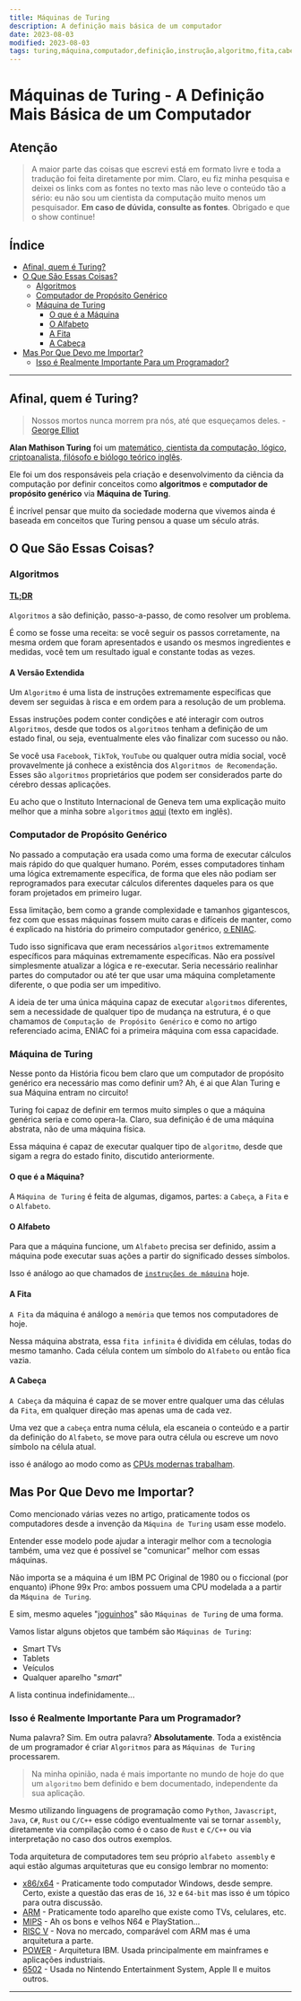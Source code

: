 ```yaml
---
title: Máquinas de Turing
description: A definição mais básica de um computador
date: 2023-08-03
modified: 2023-08-03
tags: turing,máquina,computador,definição,instrução,algoritmo,fita,cabeça,alfabeto,genérico,propósito
---
```

# <i class="fa-solid fa-computador"></i> Máquinas de Turing - A Definição Mais Básica de um Computador

## <i class="fa-solid fa-triangle-exclamation"></i> Atenção

> A maior parte das coisas que escrevi está em formato livre e toda a tradução foi feita diretamente por mim. Claro, eu fiz minha pesquisa e deixei os links com as fontes no texto mas não leve o conteúdo tão a sério: eu não sou um cientista da computação muito menos um pesquisador.
**Em caso de dúvida, consulte as fontes**. Obrigado e que o show continue!

## <i class="fa-solid fa-list-ul"></i> Índice
- [Afinal, quem é Turing?](#afinal-quem-é-turing)
- [O Que São Essas Coisas?](#o-que-são-essas-coisas)
    - [Algoritmos](#algoritmos)
    - [Computador de Propósito Genérico](#computador-de-propósito-genérico)
    - [Máquina de Turing](#máquina-de-turing)
        - [O que é a Máquina](#o-que-é-a-máquina)
        - [O Alfabeto](#o-alfabeto)
        - [A Fita](#a-fita)
        - [A Cabeça](#a-cabeça)
- [Mas Por Que Devo me Importar?](#mas-por-que-devo-me-importar)
    - [Isso é Realmente Importante Para um Programador?](#isso-é-realmente-importante-para-um-programador)

___
## <i class="fa-solid fa-person-circle-question"></i> Afinal, quem é Turing?
> Nossos mortos nunca morrem pra nós, até que esqueçamos deles. - [George Elliot](https://www.brainyquote.com/quotes/george_eliot_148896)

**Alan Mathison Turing** foi um [matemático, cientista da computação, lógico, criptoanalista, filósofo e biólogo teórico inglês](https://en.wikipedia.org/wiki/Alan_Turing).

Ele foi um dos responsáveis pela criação e desenvolvimento da ciência da computação por definir conceitos como **algoritmos** e **computador de propósito genérico** via **Máquina de Turing**.

É incrível pensar que muito da sociedade moderna que vivemos ainda é baseada em conceitos que Turing pensou a quase um século atrás.

## <i class="fa-regular fa-circle-question"></i> O Que São Essas Coisas?

### <i class="fa-solid fa-code-branch"></i> Algoritmos

#### <i class="fa-solid fa-shuffle"></i> **[TL;DR](https://www.urbandictionary.com/define.php?term=tl%3Bdr)**

`Algoritmos` a são definição, passo-a-passo, de como resolver um problema.

É como se fosse uma receita: se você seguir os passos corretamente, na mesma ordem que foram apresentados e usando os mesmos ingredientes e medidas, você tem um resultado igual e constante todas as vezes.

#### <i class="fa-solid fa-scroll"></i> A Versão Extendida

Um `Algoritmo` é uma lista de instruções extremamente específicas que devem ser seguidas à risca e em ordem para a resolução de um problema.

Essas instruções podem conter condições e até interagir com outros `Algoritmos`, desde que todos os `algoritmos` tenham a definição de um estado final, ou seja, eventualmente eles vão finalizar com sucesso ou não.

Se você usa `Facebook`, `TikTok`, `YouTube` ou qualquer outra mídia social, você provavelmente já conhece a existência dos `Algoritmos de Recomendação`. Esses são `algoritmos` proprietários que podem ser considerados parte do cérebro dessas aplicações.

Eu acho que o Instituto Internacional de Geneva tem uma explicação muito melhor que a minha sobre `algoritmos` [aqui](https://www.iig.ch/en-en/blog/computer-science/algorithm-computer-science-definition-and-understanding) (texto em inglês).

### <i class="fa-solid fa-server"></i> Computador de Propósito Genérico

No passado a computação era usada como uma forma de executar cálculos mais rápido do que qualquer humano. Porém, esses computadores tinham uma lógica extremamente específica, de forma que eles não podiam ser reprogramados para executar cálculos diferentes daqueles para os que foram projetados em primeiro lugar.

Essa limitação, bem como a grande complexidade e tamanhos gigantescos, fez com que essas máquinas fossem muito caras e difíceis de manter, como é explicado na história do primeiro computador genérico, [o ENIAC](https://penntoday.upenn.edu/news/worlds-first-general-purpose-computer-turns-75).

Tudo isso significava que eram necessários `algoritmos` extremamente específicos para máquinas extremamente específicas. Não era possível simplesmente atualizar a lógica e re-executar. Seria necessário realinhar partes do computador ou até ter que usar uma máquina completamente diferente, o que podia ser um impeditivo.

A ideia de ter uma única máquina capaz de executar `algoritmos` diferentes, sem a necessidade de qualquer tipo de mudança na estrutura, é o que chamamos de `Computação de Propósito Genérico` e como no artigo referenciado acima, ENIAC foi a primeira máquina com essa capacidade.

### <i class="fa-solid fa-cash-register"></i> Máquina de Turing

Nesse ponto da História ficou bem claro que um computador de propósito genérico era necessário mas como definir um? Ah, é ai que Alan Turing e sua Máquina entram no circuito!

Turing foi capaz de definir em termos muito simples o que a máquina genérica seria e como opera-la. Claro, sua definição é de uma máquina abstrata, não de uma máquina física.

Essa máquina é capaz de executar qualquer tipo de `algoritmo`, desde que sigam a regra do estado finito, discutido anteriormente.

#### <i class="fa-solid fa-satellite"></i> O que é a Máquina?

A `Máquina de Turing` é feita de algumas, digamos, partes: a `Cabeça`, a `Fita` e o `Alfabeto`.

#### <i class="fa-solid fa-braille"></i> O Alfabeto

Para que a máquina funcione, um `Alfabeto` precisa ser definido, assim a máquina pode executar suas ações a partir do significado desses símbolos.

Isso é análogo ao que chamados de [`instruções de máquina`](https://pclt.sites.yale.edu/cpu-instructions) hoje.

#### <i class="fa-solid fa-tape"></i> A Fita

`A Fita` da máquina é análogo a `memória` que temos nos computadores de hoje.

Nessa máquina abstrata, essa `fita infinita` é dividida em células, todas do mesmo tamanho. Cada célula contem um símbolo do  `Alfabeto` ou então fica vazia.

#### <i class="fa-solid fa-thumbtack"></i> A Cabeça

`A Cabeça` da máquina é capaz de se mover entre qualquer uma das células da `Fita`, em qualquer direção mas apenas uma de cada vez.

Uma vez que a `cabeça` entra numa célula, ela escaneia o conteúdo e a partir da definição do `Alfabeto`, se move para outra célula ou escreve um novo símbolo na célula atual.

isso é análogo ao modo como as [CPUs modernas trabalham](https://en.wikipedia.org/wiki/Instruction_cycle).

## <i class="fa-regular fa-star"></i> Mas Por Que Devo me Importar?

Como mencionado várias vezes no artigo, praticamente todos os computadores desde a invenção da `Máquina de Turing` usam esse modelo.

Entender esse modelo pode ajudar a interagir melhor com a tecnologia também, uma vez que é possível se "comunicar" melhor com essas máquinas.

Não importa se a máquina é um IBM PC Original de 1980 ou o ficcional (por enquanto) iPhone 99x Pro: ambos possuem uma CPU modelada a a partir da `Máquina de Turing`.

E sim, mesmo aqueles "[joguinhos](https://www.pinterest.com/pin/102105116538007472/)" são `Máquinas de Turing` de uma forma.

Vamos listar alguns objetos que também são `Máquinas de Turing`:

- Smart TVs
- Tablets
- Veículos
- Qualquer aparelho "_smart_"

A lista continua indefinidamente...

### <i class="fa-solid fa-terminal"></i> Isso é Realmente Importante Para um Programador?

Numa palavra? Sim. Em outra palavra? **Absolutamente**. Toda a existência de um programador é criar `Algoritmos` para as `Máquinas de Turing` processarem.

> Na minha opinião, nada é mais importante no mundo de hoje do que um `algoritmo` bem definido e bem documentado, independente da sua aplicação.

Mesmo utilizando linguagens de programação como `Python`, `Javascript`, `Java`, `C#`, `Rust` ou `C/C++` esse código eventualmente vai se tornar `assembly`, diretamente via compilação como é o caso de `Rust` e `C/C++` ou via interpretação no caso dos outros exemplos.

Toda arquitetura de computadores tem seu próprio `alfabeto assembly` e aqui estão algumas arquiteturas que eu consigo lembrar no momento:

- [x86/x64](https://en.wikipedia.org/wiki/X86-64) - Praticamente todo computador Windows, desde sempre. Certo, existe a questão das eras de  `16`, `32` e `64-bit` mas isso é um tópico para outra discussão.
- [ARM](https://en.wikipedia.org/wiki/ARM_architecture_family) - Praticamente todo aparelho que existe como TVs, celulares, etc.
- [MIPS](https://en.wikipedia.org/wiki/MIPS_architecture) - Ah os bons e velhos N64 e PlayStation...
- [RISC V](https://en.wikipedia.org/wiki/RISC-V) - Nova no mercado, comparável com ARM mas é uma arquitetura a parte.
- [POWER](https://en.wikipedia.org/wiki/IBM_POWER_architecture) - Arquitetura IBM. Usada principalmente em mainframes e aplicações industriais.
- [6502](https://en.wikipedia.org/wiki/MOS_Technology_6502) - Usada no Nintendo Entertainment System, Apple II e muitos outros.

___